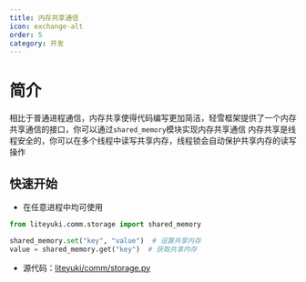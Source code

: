 ```yaml
---
title: 内存共享通信
icon: exchange-alt
order: 5
category: 开发
---
```


# 简介

相比于普通进程通信，内存共享使得代码编写更加简洁，轻雪框架提供了一个内存共享通信的接口，你可以通过`shared_memory`模块实现内存共享通信
内存共享是线程安全的，你可以在多个线程中读写共享内存，线程锁会自动保护共享内存的读写操作

## 快速开始

- 在任意进程中均可使用

```python
from liteyuki.comm.storage import shared_memory

shared_memory.set("key", "value")  # 设置共享内存
value = shared_memory.get("key")  # 获取共享内存
```

- 源代码：[liteyuki/comm/storage.py](https://github.com/LiteyukiStudio/LiteyukiBot/blob/main/liteyuki/comm/storage.py)